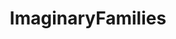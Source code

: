 ---
title: ImaginaryFamilies
crosslinks:
- ImaginaryArtists
- ImaginaryMythology
- ImaginaryAnimals
---